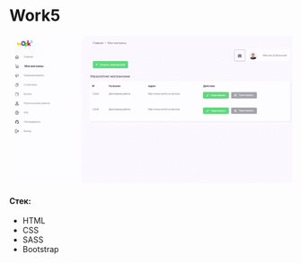 # Work5




![gif](https://github.com/JBatsyus/Work/blob/main/assets/images/gif.gif)


#### Стек:

- HTML
- CSS
- SASS
- Bootstrap
